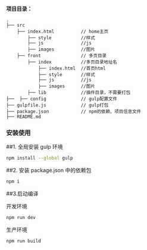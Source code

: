 **项目目录：**

```
.
├── src
    ├── index.html          // home主页
        ├── style           //样式
        ├── js              //js
        ├── images          //图片
    ├── front               // 多页目录
        ├── index           //多页目录地址名
            ├── index.html  //首页html
            ├── style       //样式
            ├── js          //js
            ├── images      //图片
        ├── lib             //插件目录，不需要打包
├──  ├── config             // gulp配置文件
├── gulpfile.js             // gulp打包
├── package.json            // npm的依赖、项目信息文件
├── README.md

```

### 安装使用

##1. 全局安装 gulp 环境

```bash
npm install --global gulp
```

##2. 安装 package.json 中的依赖包

```bash
npm i
```

##3.启动编译

开发环境

```bash
npm run dev
```

生产环境

```bash
npm run build
```
